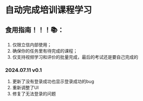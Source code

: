 # 自动完成培训课程学习

## 食用指南！！！📚：
1. 仅限立信内部使用；
2. 确保你的任务里有待完成的课程；
3. 仅支持视频学习和评价的批量完成，最后的考试还是要自己完成的

### 2024.07.11 v0.1

1. 更新了没有登录成功也显示登录成功的bug
2. 重新调整了UI
3. 修复了无法登录的问题

